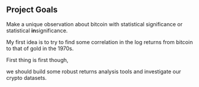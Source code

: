 Project Goals
---------

Make a unique observation about bitcoin with statistical significance or statistical **in**significance.

My first idea is to try to find some correlation in the log returns from bitcoin to that of gold in the 1970s.


First thing is first though,

we should build some robust returns analysis tools and investigate our crypto datasets.